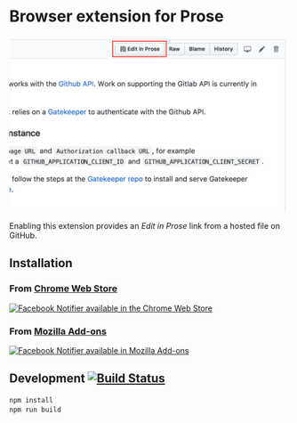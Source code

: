 # Browser extension for Prose

![Screenshot](docs/screenshot-1280x800.png)

Enabling this extension provides an _Edit in Prose_ link from a hosted file on GitHub.

## Installation

### From [Chrome Web Store](https://chrome.google.com/webstore/detail/prose/onippmookoohgjgccejcjmlpoohbjgjn)  
[![Facebook Notifier available in the Chrome Web Store](https://developer.chrome.com/webstore/images/ChromeWebStore_BadgeWBorder_v2_206x58.png)](https://chrome.google.com/webstore/detail/prose/onippmookoohgjgccejcjmlpoohbjgjn)

### From [Mozilla Add-ons](https://addons.mozilla.org/en-US/firefox/addon/prose/)  
[![Facebook Notifier available in Mozilla Add-ons](https://addons.cdn.mozilla.net/static/img/addons-buttons/AMO-button_1.png)](https://addons.mozilla.org/en-US/firefox/addon/prose/)

## Development [![Build Status](https://www.travis-ci.org/prose/browser-extensions.svg?branch=master)](https://www.travis-ci.org/prose/browser-extensions)

```bash
npm install
npm run build
```
